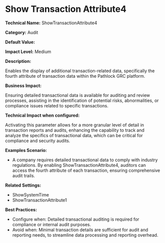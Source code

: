 # Show Transaction Attribute4

**Technical Name:** ShowTransactionAttribute4

**Category:** Audit

**Default Value:** 

**Impact Level:** Medium

**Description:**

Enables the display of additional transaction-related data, specifically the fourth attribute of transaction data within the Pathlock GRC platform.

**Business Impact:**

Ensuring detailed transactional data is available for auditing and review processes, assisting in the identification of potential risks, abnormalities, or compliance issues related to specific transactions.

**Technical Impact when configured:**

Activating this parameter allows for a more granular level of detail in transaction reports and audits, enhancing the capability to track and analyze the specifics of transactional data, which can be critical for compliance and security audits.

**Examples Scenario:**

- A company requires detailed transactional data to comply with industry regulations. By enabling ShowTransactionAttribute4, auditors can access the fourth attribute of each transaction, ensuring comprehensive audit trails.

**Related Settings:** 

- ShowSystemTime
- ShowTransactionAttribute1

**Best Practices:** 

- Configure when: Detailed transactional auditing is required for compliance or internal audit purposes.
- Avoid when: Minimal transaction details are sufficient for audit and reporting needs, to streamline data processing and reporting overhead.